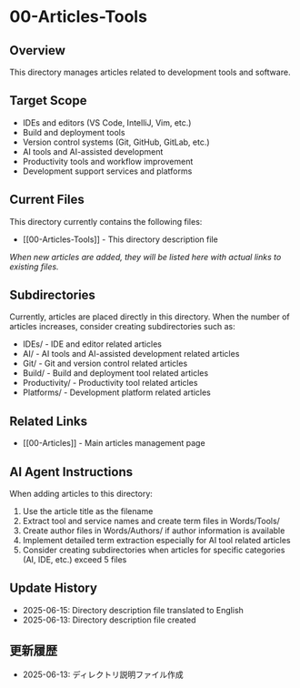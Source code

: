 # 00-Articles-Tools

## Overview

This directory manages articles related to development tools and software.

## Target Scope

- IDEs and editors (VS Code, IntelliJ, Vim, etc.)
- Build and deployment tools
- Version control systems (Git, GitHub, GitLab, etc.)
- AI tools and AI-assisted development
- Productivity tools and workflow improvement
- Development support services and platforms

## Current Files

This directory currently contains the following files:

- [[00-Articles-Tools]] - This directory description file

_When new articles are added, they will be listed here with actual links to existing files._

## Subdirectories

Currently, articles are placed directly in this directory. When the number of articles increases, consider creating subdirectories such as:

- IDEs/ - IDE and editor related articles
- AI/ - AI tools and AI-assisted development related articles
- Git/ - Git and version control related articles
- Build/ - Build and deployment tool related articles
- Productivity/ - Productivity tool related articles
- Platforms/ - Development platform related articles

## Related Links

- [[00-Articles]] - Main articles management page

## AI Agent Instructions

When adding articles to this directory:

1. Use the article title as the filename
2. Extract tool and service names and create term files in Words/Tools/
3. Create author files in Words/Authors/ if author information is available
4. Implement detailed term extraction especially for AI tool related articles
5. Consider creating subdirectories when articles for specific categories (AI, IDE, etc.) exceed 5 files

## Update History

- 2025-06-15: Directory description file translated to English
- 2025-06-13: Directory description file created

## 更新履歴

- 2025-06-13: ディレクトリ説明ファイル作成
